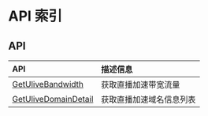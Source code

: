 # API 索引



## API

| API | 描述信息 |
|:---|:---|
|[GetUliveBandwidth](api/ulive-api/get_ulive_bandwidth)|获取直播加速带宽流量|
|[GetUliveDomainDetail](api/ulive-api/get_ulive_domain_detail)|获取直播加速域名信息列表|



